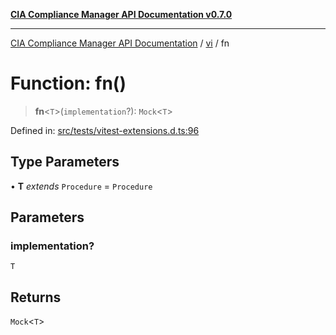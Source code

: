 [**CIA Compliance Manager API Documentation v0.7.0**](../../../README.md)

***

[CIA Compliance Manager API Documentation](../../../globals.md) / [vi](../README.md) / fn

# Function: fn()

> **fn**\<`T`\>(`implementation`?): `Mock`\<`T`\>

Defined in: [src/tests/vitest-extensions.d.ts:96](https://github.com/Hack23/cia-compliance-manager/blob/main/src/tests/vitest-extensions.d.ts#L96)

## Type Parameters

• **T** *extends* `Procedure` = `Procedure`

## Parameters

### implementation?

`T`

## Returns

`Mock`\<`T`\>
